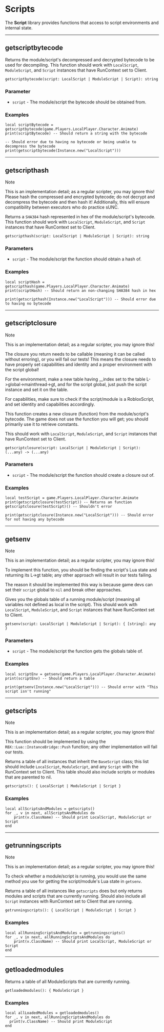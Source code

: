 # Scripts

The **Script** library provides functions that access to script environments and internal state.

---

## getscriptbytecode

Returns the module/script's decompressed and decrypted bytecode to be used for decompiling. This function should work with `LocalScript`, `ModuleScript`, and `Script` instances that have RunContext set to Client.

```luau
getscriptbytecode(script: LocalScript | ModuleScript | Script): string
```

### Parameter

- `script` - The module/script the bytecode should be obtained from.

### Examples

```luau
local scriptBytecode = getscriptbytecode(game.Players.LocalPlayer.Character.Animate)
print(scriptBytecode) -- Should return a string with the bytecode
```

```luau
-- Should error due to having no bytecode or being unable to decompress the bytecode
print(getscriptbytecode(Instance.new("LocalScript")))
```

---

## getscripthash

> [!NOTE]
> This is an implementation detail; as a regular scripter, you may ignore this!
> Please hash the compressed and encrypted bytecode; do not decrypt and decompress the bytecode and then hash it!
> Additionally, this will ensure compatibility between executors who do practice sUNC.

Returns a `SHA384` hash represented in hex of the module/script's bytecode. This function should work with `LocalScript`, `ModuleScript`, and `Script` instances that have RunContext set to Client.

```luau
getscripthash(script: LocalScript | ModuleScript | Script): string
```

### Parameters

- `script` - The module/script the function should obtain a hash of.

### Examples

```luau
local scriptHash = getscripthash(game.Players.LocalPlayer.Character.Animate)
print(scriptHash) -- Should return an non-changing SHA384 hash in hex
```

```luau
print(getscripthash(Instance.new("LocalScript"))) -- Should error due to having no bytecode
```

---

## getscriptclosure

> [!NOTE]
> This is an implementation detail; as a regular scripter, you may ignore this!
>
> The closure you return needs to be callable (meaning it can be called without erroring), or you will fail our tests! This means the closure needs to have properly set capabilities and identity and a proper environment with the script global!
>
> For the environment, make a new table having __index set to the table L->global->mainthread->gt, and for the script global, just push the script instance and set it on the table.
>
> For capabilities, make sure to check if the script/module is a RobloxScript, and set identity and capabilities accordingly.

This function creates a new closure (function) from the module/script's bytecode. The game does not use the function you will get; you should primarily use it to retrieve constants.

This should work with `LocalScript`, `ModuleScript`, and `Script` instances that have RunContext set to Client.

```luau
getscriptclosure(script: LocalScript | ModuleScript | Script): (...any) -> (...any)
```

### Parameters

- `script` - The module/script the function should create a closure out of.

### Examples

```luau
local testScript = game.Players.LocalPlayer.Character.Animate
print(getscriptclosure(testScript)) -- Returns an function
getscriptclosure(testScript)() -- Shouldn't error
```

```luau
print(getscriptclosure(Instance.new("LocalScript"))) -- Should error for not having any bytecode
```

---

## getsenv

> [!NOTE]
> This is an implementation detail; as a regular scripter, you may ignore this!
>
> To implement this function, you should be finding the script's Lua state and returning its L->gt table; any other approach will result in our tests failing.
>
> The reason it should be implemented this way is because game devs can set their `script` global to `nil` and break other approaches.

Gives you the globals table of a running module/script (meaning all variables not defined as local in the script).
This should work with `LocalScript`, `ModuleScript`, and `Script` instances that have RunContext set to Client.

```luau
getsenv(script: LocalScript | ModuleScript | Script): { [string]: any }
```

### Parameters

- `script` - The module/script the function gets the globals table of.

### Examples

```luau
local scriptEnv = getsenv(game.Players.LocalPlayer.Character.Animate)
print(scriptEnv) -- Should return a table
```

```luau
print(getsenv(Instance.new("LocalScript"))) -- Should error with "This script isn't running"
```

---

## getscripts

> [!NOTE]
> This is an implementation detail; as a regular scripter, you may ignore this!
>
> This function should be implemented by using the `RBX::Lua::InstanceBridge::Push` function; any other implementation will fail our tests.

Returns a table of all instances that inherit the `BaseScript` class; this list should include `LocalScript`, `ModuleScript`, and any `Script` with the RunContext set to Client.
This table should also include scripts or modules that are parented to nil.

```luau
getscripts(): { LocalScript | ModuleScript | Script }
```

### Examples

```luau
local allScriptsAndModules = getscripts()
for _, v in next, allScriptsAndModules do
    print(v.ClassName) -- Should print LocalScript, ModuleScript or Script
end
```

---

## getrunningscripts

> [!NOTE]
> This is an implementation detail; as a regular scripter, you may ignore this!
>
> To check whether a module/script is running, you would use the same method you use for getting the script/module's Lua state in `getsenv`.

Returns a table of all instances like `getscripts` does but only returns modules and scripts that are currently running.
Should also include all `Script` instances with RunContext set to Client that are running.

```luau
getrunningscripts(): { LocalScript | ModuleScript | Script }
```

### Examples

```luau
local allRunningScriptsAndModules = getrunningscripts()
for _, v in next, allRunningScriptsAndModules do
    print(v.ClassName) -- Should print LocalScript, ModuleScript or Script
end
```

---

## getloadedmodules

Returns a table of all ModuleScripts that are currently running.

```luau
getloadedmodules(): { ModuleScript }
```

### Examples

```luau
local allLoadedModules = getloadedmodules()
for _, v in next, allRunningScriptsAndModules do
  print(v.ClassName) -- Should print ModuleScript
end
```
